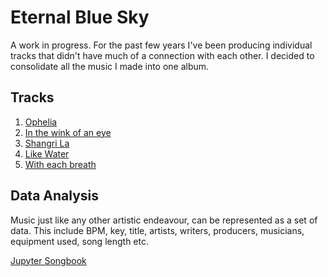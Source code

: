 # Eternal Blue Sky

A work in progress.  For the past few years I've been producing individual tracks that didn't have much of a connection with each other.  I decided to consolidate
all the music I made into one album.  

## Tracks

1. [Ophelia](https://soundcloud.com/mixbase-cloud/ophelia-final?utm_source=clipboard&utm_medium=text&utm_campaign=social_sharing)
2. [In the wink of an eye](https://soundcloud.com/mixbase-cloud/in-the-wink-of-an-eye?utm_source=clipboard&utm_medium=text&utm_campaign=social_sharing)
3. [Shangri La](https://soundcloud.com/mixbase-cloud/shangri-la-final?utm_source=clipboard&utm_medium=text&utm_campaign=social_sharing)
4. [Like Water](https://soundcloud.com/mixbase-cloud/like-water?utm_source=clipboard&utm_medium=text&utm_campaign=social_sharing)
5. [With each breath](https://soundcloud.com/mixbase-cloud/with-each-breath-3?utm_source=clipboard&utm_medium=text&utm_campaign=social_sharing)

## Data Analysis

Music just like any other artistic endeavour, can be represented as a set of data.  This include BPM, key, title, artists, writers, producers, musicians, 
equipment used, song length etc. 

[Jupyter Songbook](https://github.com/jaykhan-dev/jupyter-songbook/blob/master/Songbook.ipynb)


